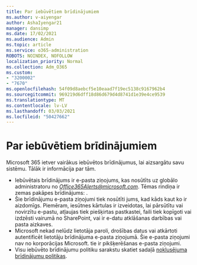 ```yaml
---
title: Par iebūvētiem brīdinājumiem
ms.author: v-aiyengar
author: AshaIyengar21
manager: dansimp
ms.date: 17/02/2021
ms.audience: Admin
ms.topic: article
ms.service: o365-administration
ROBOTS: NOINDEX, NOFOLLOW
localization_priority: Normal
ms.collection: Adm_O365
ms.custom:
- "3200002"
- "7670"
ms.openlocfilehash: 54f09d8aebcf5e10eaad7f19ec5138c9167962b4
ms.sourcegitcommit: 969219d6dff18d86d679d4d8741d1e39e4ce9539
ms.translationtype: MT
ms.contentlocale: lv-LV
ms.lasthandoff: 03/03/2021
ms.locfileid: "50427662"
---
```

# <a name="about-built-in-alerts"></a>Par iebūvētiem brīdinājumiem

Microsoft 365 ietver vairākus iebūvētos brīdinājumus, lai aizsargātu savu sistēmu. Tālāk ir informācija par tām.

- Iebūvētais brīdinājums ir e-pasta ziņojums, kas nosūtīts uz globālo administratoru no *Office365Alerts@microsoft.com*. Tēmas rindiņa ir zemas pakāpes brīdinājums: <name of alert policy> .
- Šie brīdinājumu e-pasta ziņojumi tiek nosūtīti jums, kad kāds kaut ko ir aizdomīgs. Piemēram, iesūtnes kārtulas ir izveidotas, lai pārsūtītu vai novirzītu e-pastu, atļaujas tiek piešķirtas pastkastei, faili tiek kopīgoti vai izdzēsti vairumā no SharePoint, vai ir e-datu atklāšanas darbības vai pasta aizkaves.
- Microsoft nekad nelūdz lietotāja paroli, drošības datus vai atkārtoti autentificēt lietotāju brīdinājuma e-pasta ziņojumā. Šie e-pasta ziņojumi nav no korporācijas Microsoft. tie ir pikšķerēšanas e-pasta ziņojumi.
- Visu iebūvēto brīdinājumu politiku sarakstu skatiet sadaļā [noklusējuma brīdinājumu politikas](https://go.microsoft.com/fwlink/?linkid=2103170).